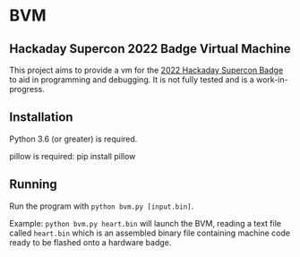# BVM
## Hackaday Supercon 2022 Badge Virtual Machine

This project aims to provide a vm for the [2022 Hackaday Supercon Badge](https://hackaday.io/project/182568-badge-for-2020-supercon-years-of-lockdown) to aid in programming and debugging. It is not fully tested and is a work-in-progress.

## Installation

Python 3.6 (or greater) is required.

pillow is required: pip install pillow

## Running

Run the program with `python bvm.py [input.bin]`.

Example: `python bvm.py heart.bin` will launch the BVM, reading a text file called `heart.bin` which is an assembled binary file containing machine code ready to be flashed onto a hardware badge. 

